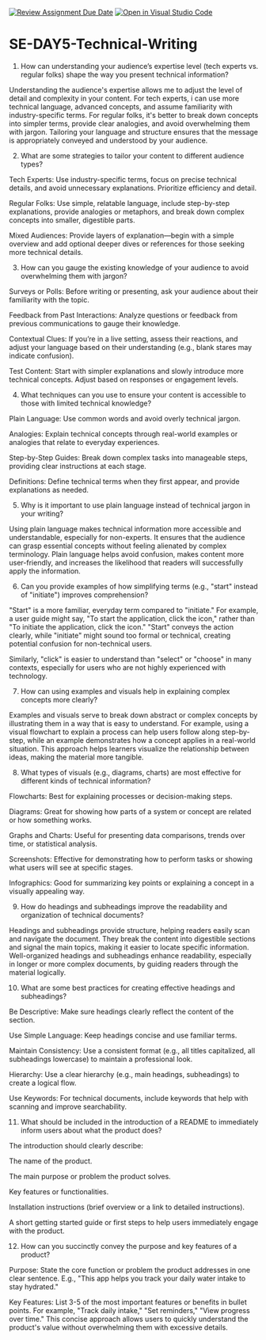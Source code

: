 [![Review Assignment Due Date](https://classroom.github.com/assets/deadline-readme-button-22041afd0340ce965d47ae6ef1cefeee28c7c493a6346c4f15d667ab976d596c.svg)](https://classroom.github.com/a/zsAR-pyY)
[![Open in Visual Studio Code](https://classroom.github.com/assets/open-in-vscode-2e0aaae1b6195c2367325f4f02e2d04e9abb55f0b24a779b69b11b9e10269abc.svg)](https://classroom.github.com/online_ide?assignment_repo_id=18658039&assignment_repo_type=AssignmentRepo)
# SE-DAY5-Technical-Writing
1. How can understanding your audience’s expertise level (tech experts vs. regular folks) shape the way you present technical information?

Understanding the audience's expertise allows me to adjust the level of detail and complexity in your content. For tech experts, i can use more technical language, advanced concepts, and assume familiarity with industry-specific terms. For regular folks, it's better to break down concepts into simpler terms, provide clear analogies, and avoid overwhelming them with jargon. Tailoring your language and structure ensures that the message is appropriately conveyed and understood by your audience.

2. What are some strategies to tailor your content to different audience types?

Tech Experts: Use industry-specific terms, focus on precise technical details, and avoid unnecessary explanations. Prioritize efficiency and detail.

Regular Folks: Use simple, relatable language, include step-by-step explanations, provide analogies or metaphors, and break down complex concepts into smaller, digestible parts.

Mixed Audiences: Provide layers of explanation—begin with a simple overview and add optional deeper dives or references for those seeking more technical details.


3. How can you gauge the existing knowledge of your audience to avoid overwhelming them with jargon?

Surveys or Polls: Before writing or presenting, ask your audience about their familiarity with the topic.

Feedback from Past Interactions: Analyze questions or feedback from previous communications to gauge their knowledge.

Contextual Clues: If you’re in a live setting, assess their reactions, and adjust your language based on their understanding (e.g., blank stares may indicate confusion).

Test Content: Start with simpler explanations and slowly introduce more technical concepts. Adjust based on responses or engagement levels.


4. What techniques can you use to ensure your content is accessible to those with limited technical knowledge?

Plain Language: Use common words and avoid overly technical jargon.

Analogies: Explain technical concepts through real-world examples or analogies that relate to everyday experiences.

Step-by-Step Guides: Break down complex tasks into manageable steps, providing clear instructions at each stage.

Definitions: Define technical terms when they first appear, and provide explanations as needed.


5. Why is it important to use plain language instead of technical jargon in your writing?

Using plain language makes technical information more accessible and understandable, especially for non-experts. It ensures that the audience can grasp essential concepts without feeling alienated by complex terminology. Plain language helps avoid confusion, makes content more user-friendly, and increases the likelihood that readers will successfully apply the information.

6. Can you provide examples of how simplifying terms (e.g., "start" instead of "initiate") improves comprehension?

"Start" is a more familiar, everyday term compared to "initiate." For example, a user guide might say, "To start the application, click the icon," rather than "To initiate the application, click the icon." "Start" conveys the action clearly, while "initiate" might sound too formal or technical, creating potential confusion for non-technical users.

Similarly, "click" is easier to understand than "select" or "choose" in many contexts, especially for users who are not highly experienced with technology.


7. How can using examples and visuals help in explaining complex concepts more clearly?

Examples and visuals serve to break down abstract or complex concepts by illustrating them in a way that is easy to understand. For example, using a visual flowchart to explain a process can help users follow along step-by-step, while an example demonstrates how a concept applies in a real-world situation. This approach helps learners visualize the relationship between ideas, making the material more tangible.

8. What types of visuals (e.g., diagrams, charts) are most effective for different kinds of technical information?

Flowcharts: Best for explaining processes or decision-making steps.

Diagrams: Great for showing how parts of a system or concept are related or how something works.

Graphs and Charts: Useful for presenting data comparisons, trends over time, or statistical analysis.

Screenshots: Effective for demonstrating how to perform tasks or showing what users will see at specific stages.

Infographics: Good for summarizing key points or explaining a concept in a visually appealing way.


9. How do headings and subheadings improve the readability and organization of technical documents?

Headings and subheadings provide structure, helping readers easily scan and navigate the document. They break the content into digestible sections and signal the main topics, making it easier to locate specific information. Well-organized headings and subheadings enhance readability, especially in longer or more complex documents, by guiding readers through the material logically.

10. What are some best practices for creating effective headings and subheadings?

Be Descriptive: Make sure headings clearly reflect the content of the section.

Use Simple Language: Keep headings concise and use familiar terms.

Maintain Consistency: Use a consistent format (e.g., all titles capitalized, all subheadings lowercase) to maintain a professional look.

Hierarchy: Use a clear hierarchy (e.g., main headings, subheadings) to create a logical flow.

Use Keywords: For technical documents, include keywords that help with scanning and improve searchability.


11. What should be included in the introduction of a README to immediately inform users about what the product does?

The introduction should clearly describe:

The name of the product.

The main purpose or problem the product solves.

Key features or functionalities.

Installation instructions (brief overview or a link to detailed instructions).

A short getting started guide or first steps to help users immediately engage with the product.


12. How can you succinctly convey the purpose and key features of a product?

Purpose: State the core function or problem the product addresses in one clear sentence. E.g., "This app helps you track your daily water intake to stay hydrated."

Key Features: List 3-5 of the most important features or benefits in bullet points. For example, "Track daily intake," "Set reminders," "View progress over time." This concise approach allows users to quickly understand the product's value without overwhelming them with excessive details.



